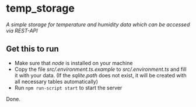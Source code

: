#  temp_storage
_A simple storage for temperature and humidity data which can be accessed via REST-API_

## Get this to run
- Make sure that _node_ is installed on your machine
- Copy the file _src/.environment.ts.example_ to _src/.environment.ts_ and fill it with your data. (If the _sqlite.path_ does not exist, it will be created with all necessary tables automatically)
- Run `npm run-script start` to start the server 

Done.
